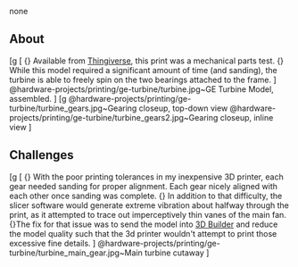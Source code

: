 none
## About
[g
 [
 {} Available from <a href="http://www.thingiverse.com/thing:392115">Thingiverse</a>, this print was a mechanical parts test.
 {} While this model required a significant amount of time (and sanding), the turbine is able to freely spin on the two bearings attached to the frame.
 ]
 @hardware-projects/printing/ge-turbine/turbine.jpg~GE Turbine Model, assembled.
]
[g
 @hardware-projects/printing/ge-turbine/turbine_gears.jpg~Gearing closeup, top-down view
 @hardware-projects/printing/ge-turbine/turbine_gears2.jpg~Gearing closeup, inline view
]

## Challenges
[g
[
 {} With the poor printing tolerances in my inexpensive 3D printer, each gear needed sanding for proper alignment. Each gear nicely aligned with each other once sanding was complete.
 {} In addition to that difficulty, the slicer software would generate extreme vibration about halfway through the print, as it attempted to trace out imperceptively thin vanes of the main fan.
 {}The fix for that issue was to send the model into <a href="https://www.microsoft.com/en-us/store/p/3d-builder/9wzdncrfj3t6">3D Builder</a> and reduce the model quality such that the 3d printer wouldn't attempt to print those excessive fine details.
]
@hardware-projects/printing/ge-turbine/turbine_main_gear.jpg~Main turbine cutaway
]